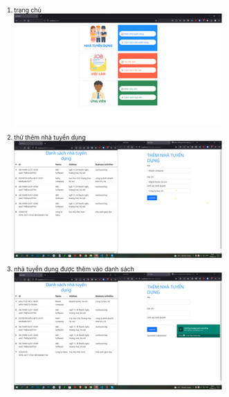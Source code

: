 1. trang chủ
![localhost:8080](screenshot/trangchu.png)

2. thử thêm nhà tuyển dụng
![thử thêm nhà tuyển dụng](screenshot/themtuyendung.png)

3. nhả tuyển dụng được thêm vào danh sách
![nhả tuyển dụng được thêm vào danh sách](screenshot/danhsachtuyendung.png)
